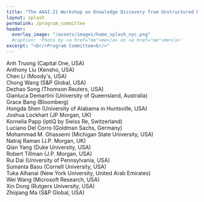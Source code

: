 ```yaml
---
title: "The AAAI-21 Workshop on Knowledge Discovery from Unstructured Data in Financial Services"
layout: splash
permalink: /program_committee
header:
  overlay_image: "/assets/images/home_splash_nyc.png"
  #caption: 'Photo by <a href="me">me</a> on <a href="me">me</a>'
excerpt: "<br/>Program Committee<br/>"
---
```

Anh Truong (Capital One, USA)<br>
Anthony Liu (Kensho, USA)<br>
Chen Li (Moody's, USA)<br>
Chong Wang (S&P Global, USA)<br>
Dezhao Song (Thomson Reuters, USA)<br>
Gianluca Demartini (University of Queensland, Australia)<br>
Grace Bang (Bloomberg)<br>
Hongda Shen (University of Alabama in Huntsville, USA)<br>
Joshua Lockhart (JP Morgan, UK)<br>
Kornelia Papp (iptiQ by Swiss Re, Switzerland)<br>
Luciano Del Corro (Goldman Sachs, Germany)<br>
Mohammad M. Ghassemi (Michigan State University, USA)<br>
Natraj Raman (J.P. Morgan, UK)<br>
Qian Yang (Duke University, USA)<br>
Robert Tillman (J.P. Morgan, USA)<br>
Rui Dai (University of Pennsylvania, USA)<br>
Sumanta Basu (Cornell University, USA)<br>
Tuka Alhanai (New York University, United Arab Emirates)<br>
Wei Wang (Microsoft Research, USA)<br>
Xin Dong (Rutgers University, USA)<br> 
Zhiqiang Ma (S&P Global, USA)<br>
